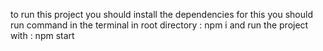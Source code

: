 to run this project you should install the dependencies 
for this you should run command in the terminal in root directory : npm i 
and run the project with : npm start